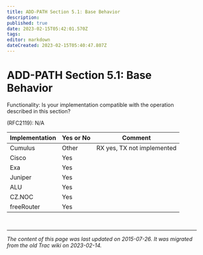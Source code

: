 ```yaml
---
title: ADD-PATH Section 5.1: Base Behavior
description: 
published: true
date: 2023-02-15T05:42:01.570Z
tags: 
editor: markdown
dateCreated: 2023-02-15T05:40:47.807Z
---
```


# ADD-PATH Section 5.1: Base Behavior 
Functionality: Is your implementation compatible with the operation described in this section? 

(RFC2119): N/A 

| Implementation  |  Yes or No  |  Comment                      |
|-----------------|-------------|-------------------------------|
|      Cumulus    |     Other   |  RX yes, TX not implemented   |
|  Cisco          |  Yes        |                               |
|  Exa            |  Yes        |                               |
|  Juniper        |  Yes        |                               |
|  ALU            |  Yes        |                               |
|  CZ.NOC         |  Yes        |                               |
|  freeRouter     |  Yes        |                               |


&nbsp;
&nbsp;
&nbsp;

---

*The content of this page was last updated on 2015-07-26. It was migrated from the old Trac wiki on 2023-02-14.*